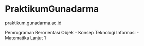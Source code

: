 <!--pppppppppppppppppppppppppppppppppppppppppppppppppppppsppppppppppppppppppppppppppppppppppppppppps
ppppppppppppppppppppppppppppppppppppppppppppp-->
# PraktikumGunadarma
praktikum.gunadarma.ac.id

Pemrograman Berorientasi Objek - Konsep Teknologi Informasi - Matematika Lanjut 1
